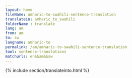 ```yaml
---
layout: home
fileName: amharic-to-swahili-sentence-translation
translatein: amharic_to_swahili
folderName : translate
lang: am
from: am
to: sw
langname: amharic-to
permalink: /am/amharic-to-swahili-sentence-translation
tool: sentence-translations
matchurls: en&&am&&sw
---
```

{% include section/translateinto.html %}

